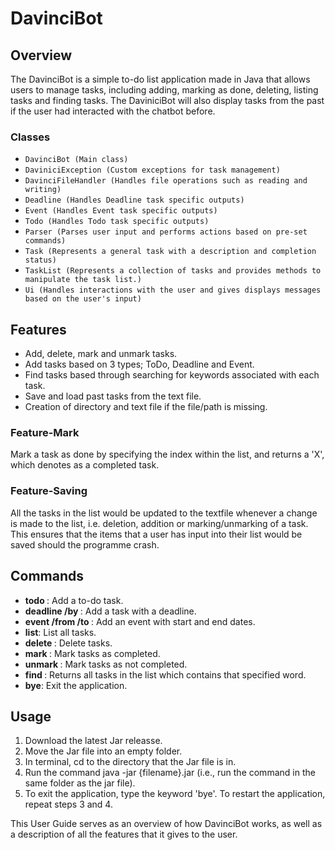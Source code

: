 # DavinciBot

## Overview 
The DavinciBot is a simple to-do list application made in Java that allows users to manage tasks, including adding, marking as done, deleting, listing tasks and finding tasks. The DaviniciBot will also display tasks from the past if the user had interacted with the chatbot before.

### Classes
- `DavinciBot (Main class)`
- `DaviniciException (Custom exceptions for task management)`
- `DavinciFileHandler (Handles file operations such as reading and writing)`
- `Deadline (Handles Deadline task specific outputs)`
- `Event (Handles Event task specific outputs)`
- `Todo (Handles Todo task specific outputs)`
- `Parser (Parses user input and performs actions based on pre-set commands)`
- `Task (Represents a general task with a description and completion status)`
- `TaskList (Represents a collection of tasks and provides methods to manipulate the task list.)`
- `Ui (Handles interactions with the user and gives displays messages based on the user's input)` 

## Features 
- Add, delete, mark and unmark tasks.
- Add tasks based on 3 types; ToDo, Deadline and Event.
- Find tasks based through searching for keywords associated with each task.
- Save and load past tasks from the text file.
- Creation of directory and text file if the file/path is missing.

### Feature-Mark

Mark a task as done by specifying the index within the list, and returns a 'X', which denotes as a completed task.

### Feature-Saving

All the tasks in the list would be updated to the textfile whenever a change is made to the list, i.e. deletion, addition or marking/unmarking of a task. This ensures that the items that a user has input into their list would be saved should the programme crash.

## Commands
- **todo <description>**: Add a to-do task.
- **deadline <description> /by <deadline>**: Add a task with a deadline.
- **event <description> /from <start time> /to <end time>**: Add an event with start and end dates.
- **list**: List all tasks.
- **delete <index in list>**: Delete tasks.
- **mark <index>**: Mark tasks as completed.
- **unmark <index>**: Mark tasks as not completed.
- **find <word>**: Returns all tasks in the list which contains that specified word.
- **bye**: Exit the application.

## Usage
1. Download the latest Jar releasse.
2. Move the Jar file into an empty folder.
3. In terminal, cd to the directory that the Jar file is in.
4. Run the command java -jar {filename}.jar (i.e., run the command in the same folder as the jar file).
5. To exit the application, type the keyword 'bye'. To restart the application, repeat steps 3 and 4.

This User Guide serves as an overview of how DavinciBot works, as well as a description of all the features that it gives to the user.
